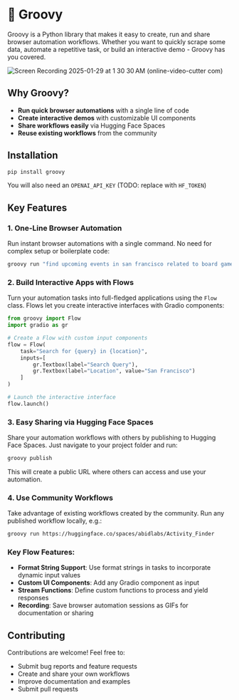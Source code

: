 # 🕺 Groovy

Groovy is a Python library that makes it easy to create, run and share browser automation workflows. Whether you want to quickly scrape some data, automate a repetitive task, or build an interactive demo - Groovy has you covered.

![Screen Recording 2025-01-29 at 1 30 30 AM (online-video-cutter com)](https://github.com/user-attachments/assets/6cb171cd-9a8a-41e2-927c-badf694595d4)


## Why Groovy?

- **Run quick browser automations** with a single line of code
- **Create interactive demos** with customizable UI components
- **Share workflows easily** via Hugging Face Spaces
- **Reuse existing workflows** from the community

## Installation

```bash
pip install groovy
```

You will also need an `OPENAI_API_KEY` (TODO: replace with `HF_TOKEN`)

## Key Features

### 1. One-Line Browser Automation

Run instant browser automations with a single command. No need for complex setup or boilerplate code:

```python
groovy run "find upcoming events in san francisco related to board games"
```

### 2. Build Interactive Apps with Flows

Turn your automation tasks into full-fledged applications using the `Flow` class. Flows let you create interactive interfaces with Gradio components:

```python
from groovy import Flow
import gradio as gr

# Create a Flow with custom input components
flow = Flow(
    task="Search for {query} in {location}",
    inputs=[
        gr.Textbox(label="Search Query"),
        gr.Textbox(label="Location", value="San Francisco")
    ]
)

# Launch the interactive interface
flow.launch()
```

### 3. Easy Sharing via Hugging Face Spaces

Share your automation workflows with others by publishing to Hugging Face Spaces. Just navigate to your project folder and run:

```bash
groovy publish
```

This will create a public URL where others can access and use your automation.

### 4. Use Community Workflows

Take advantage of existing workflows created by the community. Run any published workflow locally, e.g.:

```bash
groovy run https://huggingface.co/spaces/abidlabs/Activity_Finder
```

### Key Flow Features:

- **Format String Support**: Use format strings in tasks to incorporate dynamic input values
- **Custom UI Components**: Add any Gradio component as input
- **Stream Functions**: Define custom functions to process and yield responses
- **Recording**: Save browser automation sessions as GIFs for documentation or sharing


## Contributing

Contributions are welcome! Feel free to:
- Submit bug reports and feature requests
- Create and share your own workflows
- Improve documentation and examples
- Submit pull requests
